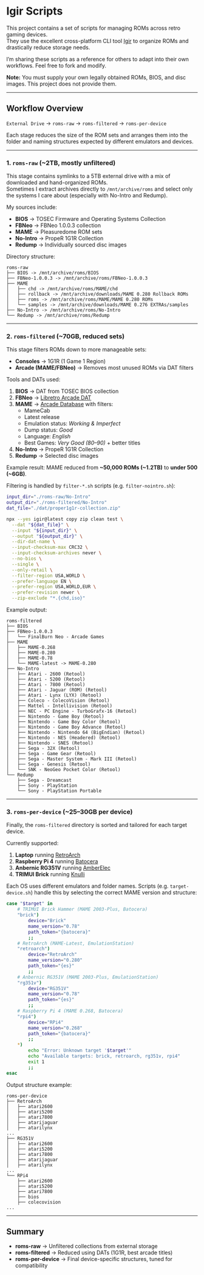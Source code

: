 # Igir Scripts

This project contains a set of scripts for managing ROMs across retro gaming devices.  
They use the excellent cross-platform CLI tool [Igir](https://igir.io) to organize ROMs and drastically reduce storage needs.

I’m sharing these scripts as a reference for others to adapt into their own workflows. Feel free to fork and modify.

**Note:** You must supply your own legally obtained ROMs, BIOS, and disc images. This project does not provide them.

---

## Workflow Overview

`External Drive` → `roms-raw` → `roms-filtered` → `roms-per-device`

Each stage reduces the size of the ROM sets and arranges them into the folder and naming structures expected by different emulators and devices.

---

### 1. `roms-raw` (~2TB, mostly unfiltered)

This stage contains symlinks to a 5TB external drive with a mix of downloaded and hand-organized ROMs.  
Sometimes I extract archives directly to `/mnt/archive/roms` and select only the systems I care about (especially with No-Intro and Redump).

My sources include:

- **BIOS** → TOSEC Firmware and Operating Systems Collection  
- **FBNeo** → FBNeo 1.0.0.3 collection  
- **MAME** → Pleasuredome ROM sets  
- **No-Intro** → PropeR 1G1R Collection  
- **Redump** → Individually sourced disc images  

Directory structure:

```
roms-raw
├── BIOS -> /mnt/archive/roms/BIOS
├── FBNeo-1.0.0.3 -> /mnt/archive/roms/FBNeo-1.0.0.3
├── MAME
│   ├── chd -> /mnt/archive/roms/MAME/chd
│   ├── rollback -> /mnt/archive/downloads/MAME 0.280 Rollback ROMs
│   ├── roms -> /mnt/archive/roms/MAME/MAME 0.280 ROMs
│   └── samples -> /mnt/archive/downloads/MAME 0.276 EXTRAs/samples
├── No-Intro -> /mnt/archive/roms/No-Intro
└── Redump -> /mnt/archive/roms/Redump
```

---

### 2. `roms-filtered` (~70GB, reduced sets)

This stage filters ROMs down to more manageable sets:

- **Consoles** → 1G1R (1 Game 1 Region)  
- **Arcade (MAME/FBNeo)** → Removes most unused ROMs via DAT filters  

Tools and DATs used:

1. **BIOS** → DAT from TOSEC BIOS collection  
2. **FBNeo** → [Libretro Arcade DAT](https://github.com/libretro/FBNeo/tree/master/dats)  
3. **MAME** → [Arcade Database](http://adb.arcadeitalia.net) with filters:  
   - MameCab  
   - Latest release  
   - Emulation status: *Working & Imperfect*  
   - Dump status: *Good*  
   - Language: *English*  
   - Best Games: *Very Good (80–90)* + better titles  
4. **No-Intro** → PropeR 1G1R Collection  
5. **Redump** → Selected disc images  

Example result: MAME reduced from **~50,000 ROMs (~1.2TB)** to **under 500 (~6GB)**.

Filtering is handled by `filter-*.sh` scripts (e.g. `filter-nointro.sh`):

```bash
input_dir="./roms-raw/No-Intro"
output_dir="./roms-filtered/No-Intro"
dat_file="./dat/proper1g1r-collection.zip"

npx --yes igir@latest copy zip clean test \
  --dat "${dat_file}" \
  --input "${input_dir}" \
  --output "${output_dir}" \
  --dir-dat-name \
  --input-checksum-max CRC32 \
  --input-checksum-archives never \
  --no-bios \
  --single \
  --only-retail \
  --filter-region USA,WORLD \
  --prefer-language EN \
  --prefer-region USA,WORLD,EUR \
  --prefer-revision newer \
  --zip-exclude "*.{chd,iso}"
```

Example output:

```
roms-filtered
├── BIOS
├── FBNeo-1.0.0.3
│   └── FinalBurn Neo - Arcade Games
├── MAME
│   ├── MAME-0.268
│   ├── MAME-0.280
│   ├── MAME-0.78
│   └── MAME-latest -> MAME-0.280
├── No-Intro
│   ├── Atari - 2600 (Retool)
│   ├── Atari - 5200 (Retool)
│   ├── Atari - 7800 (Retool)
│   ├── Atari - Jaguar (ROM) (Retool)
│   ├── Atari - Lynx (LYX) (Retool)
│   ├── Coleco - ColecoVision (Retool)
│   ├── Mattel - Intellivision (Retool)
│   ├── NEC - PC Engine - TurboGrafx-16 (Retool)
│   ├── Nintendo - Game Boy (Retool)
│   ├── Nintendo - Game Boy Color (Retool)
│   ├── Nintendo - Game Boy Advance (Retool)
│   ├── Nintendo - Nintendo 64 (BigEndian) (Retool)
│   ├── Nintendo - NES (Headered) (Retool)
│   ├── Nintendo - SNES (Retool)
│   ├── Sega - 32X (Retool)
│   ├── Sega - Game Gear (Retool)
│   ├── Sega - Master System - Mark III (Retool)
│   ├── Sega - Genesis (Retool)
│   └── SNK - NeoGeo Pocket Color (Retool)
└── Redump
    ├── Sega - Dreamcast
    ├── Sony - PlayStation
    └── Sony - PlayStation Portable
```

---

### 3. `roms-per-device` (~25–30GB per device)

Finally, the `roms-filtered` directory is sorted and tailored for each target device.  

Currently supported:

1. **Laptop** running [RetroArch](https://www.retroarch.com)  
2. **Raspberry Pi 4** running [Batocera](https://batocera.org)  
3. **Anbernic RG351V** running [AmberElec](https://amberelec.org)  
4. **TRIMUI Brick** running [Knulli](https://knulli.org)  

Each OS uses different emulators and folder names. Scripts (e.g. `target-device.sh`) handle this by selecting the correct MAME version and structure:

```bash
case "$target" in
    # TRIMUI Brick Hammer (MAME 2003-Plus, Batocera)
    "brick")
        device="Brick"
        mame_version="0.78"
        path_token="{batocera}"
        ;;
    # RetroArch (MAME-Latest, EmulationStation)
    "retroarch")
        device="RetroArch"
        mame_version="0.280"
        path_token="{es}"
        ;;
    # Anbernic RG351V (MAME 2003-Plus, EmulationStation)
    "rg351v")
        device="RG351V"
        mame_version="0.78"
        path_token="{es}"
        ;;
    # Raspberry Pi 4 (MAME 0.268, Batocera)
    "rpi4")
        device="RPi4"
        mame_version="0.268"
        path_token="{batocera}"
        ;;
    *)
        echo "Error: Unknown target '$target'"
        echo "Available targets: brick, retroarch, rg351v, rpi4"
        exit 1
        ;;
esac
```

Output structure example:

```
roms-per-device
├── RetroArch
│   ├── atari2600
│   ├── atari5200
│   ├── atari7800
│   ├── atarijaguar
│   ├── atarilynx
...
├── RG351V
│   ├── atari2600
│   ├── atari5200
│   ├── atari7800
│   ├── atarijaguar
│   ├── atarilynx
...
└── RPi4
    ├── atari2600
    ├── atari5200
    ├── atari7800
    ├── bios
    ├── colecovision
...
```

---

## Summary

- **roms-raw** → Unfiltered collections from external storage  
- **roms-filtered** → Reduced using DATs (1G1R, best arcade titles)  
- **roms-per-device** → Final device-specific structures, tuned for compatibility  

